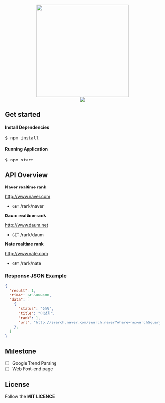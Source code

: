 <p align="center">
    <img width="300" src='http://svgshare.com/i/1Tv.svg'/><br>
    <a><img src="https://img.shields.io/github/license/mashape/apistatus.svg?style=flat-square"></a>
</p>

## Get started

#### Install Dependencies
<pre>
$ npm install
</pre>

#### Running Application
<pre>
$ npm start
</pre>

## API Overview

**Naver realtime rank**

http://www.naver.com

 - ```GET``` /rank/naver 

**Daum realtime rank**

http://www.daum.net

 - ```GET``` /rank/daum

**Nate realtime rank**

http://www.nate.com

 - ```GET``` /rank/nate
 
### Response JSON Example

```json
{
  "result": 1,
  "time": 1455988400,
  "data": [
    {
      "status": "상승",
      "title": "이상희",
      "rank": 1,
      "url": "http://search.naver.com/search.naver?where=nexearch&query=%EC%9D%B4%EC%83%81%ED%9D%AC&sm=top_lve&ie=utf8"
    },
  ]
}
```

## Milestone

 - [ ] Google Trend Parsing
 - [ ] Web Font-end page

## License

Follow the  **MIT LICENCE**

